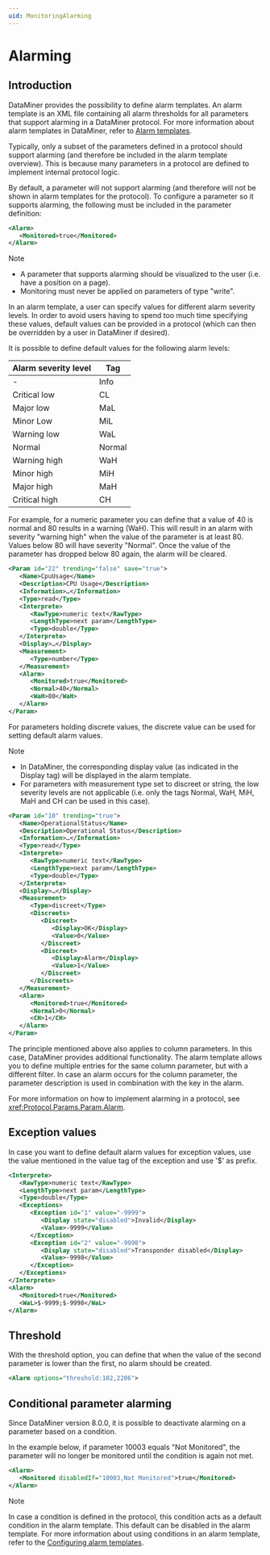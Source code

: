 ```yaml
---
uid: MonitoringAlarming
---
```


# Alarming

## Introduction

DataMiner provides the possibility to define alarm templates. An alarm template is an XML file containing all alarm thresholds for all parameters that support alarming in a DataMiner protocol. For more information about alarm templates in DataMiner, refer to [Alarm templates](xref:Alarm_templates).

Typically, only a subset of the parameters defined in a protocol should support alarming (and therefore be included in the alarm template overview). This is because many parameters in a protocol are defined to implement internal protocol logic.

By default, a parameter will not support alarming (and therefore will not be shown in alarm templates for the protocol). To configure a parameter so it supports alarming, the following must be included in the parameter definition:

```xml
<Alarm>
   <Monitored>true</Monitored>
</Alarm>
```

> [!NOTE]
>
> - A parameter that supports alarming should be visualized to the user (i.e. have a position on a page).
> - Monitoring must never be applied on parameters of type "write".

In an alarm template, a user can specify values for different alarm severity levels. In order to avoid users having to spend too much time specifying these values, default values can be provided in a protocol (which can then be overridden by a user in DataMiner if desired).

It is possible to define default values for the following alarm levels:

|Alarm severity level|Tag|
|--- |--- |
|-|Info|
|Critical low|CL|
|Major low|MaL|
|Minor Low|MiL|
|Warning low|WaL|
|Normal|Normal|
|Warning high|WaH|
|Minor high|MiH|
|Major high|MaH|
|Critical high|CH|

For example, for a numeric parameter you can define that a value of 40 is normal and 80 results in a warning (WaH). This will result in an alarm with severity "warning high" when the value of the parameter is at least 80. Values below 80 will have severity "Normal". Once the value of the parameter has dropped below 80 again, the alarm will be cleared.

```xml
<Param id="22" trending="false" save="true">
   <Name>CpuUsage</Name>
   <Description>CPU Usage</Description>
   <Information>…</Information>
   <Type>read</Type>
   <Interprete>
      <RawType>numeric text</RawType>
      <LengthType>next param</LengthType>
      <Type>double</Type>
   </Interprete>
   <Display>…</Display>
   <Measurement>
      <Type>number</Type>
   </Measurement>
   <Alarm>
      <Monitored>true</Monitored>
      <Normal>40</Normal>
      <WaH>80</WaH>
   </Alarm>
</Param>
```

For parameters holding discrete values, the discrete value can be used for setting default alarm values.

> [!NOTE]
>
> - In DataMiner, the corresponding display value (as indicated in the Display tag) will be displayed in the alarm template.
> - For parameters with measurement type set to discreet or string, the low severity levels are not applicable (i.e. only the tags Normal, WaH, MiH, MaH and CH can be used in this case).

```xml
<Param id="10" trending="true">
   <Name>OperationalStatus</Name>
   <Description>Operational Status</Description>
   <Information>…</Information>
   <Type>read</Type>
   <Interprete>
      <RawType>numeric text</RawType>
      <LengthType>next param</LengthType>
      <Type>double</Type>
   </Interprete>
   <Display>…</Display>
   <Measurement>
      <Type>discreet</Type>
      <Discreets>
         <Discreet>
            <Display>OK</Display>
            <Value>0</Value>
         </Discreet>
         <Discreet>
            <Display>Alarm</Display>
            <Value>1</Value>
         </Discreet>
      </Discreets>
   </Measurement>
   <Alarm>
      <Monitored>true</Monitored>
      <Normal>0</Normal>
      <CH>1</CH>
   </Alarm>
</Param>
```

The principle mentioned above also applies to column parameters. In this case, DataMiner provides additional functionality. The alarm template allows you to define multiple entries for the same column parameter, but with a different filter. In case an alarm occurs for the column parameter, the parameter description is used in combination with the key in the alarm.

For more information on how to implement alarming in a protocol, see <xref:Protocol.Params.Param.Alarm>.

## Exception values

In case you want to define default alarm values for exception values, use the value mentioned in the value tag of the exception and use '$' as prefix.

```xml
<Interprete>
   <RawType>numeric text</RawType>
   <LengthType>next param</LengthType>
   <Type>double</Type>
   <Exceptions>
      <Exception id="1" value="-9999">
         <Display state="disabled">Invalid</Display>
         <Value>-9999</Value>
      </Exception>
      <Exception id="2" value="-9998">
         <Display state="disabled">Transponder disabled</Display>
         <Value>-9998</Value>
      </Exception>
   </Exceptions>
</Interprete>
<Alarm>
   <Monitored>true</Monitored>
   <WaL>$-9999;$-9998</WaL>
</Alarm>
```

## Threshold

With the threshold option, you can define that when the value of the second parameter is lower than the first, no alarm should be created.

```xml
<Alarm options="threshold:102,2206">
```

## Conditional parameter alarming

Since DataMiner version 8.0.0, it is possible to deactivate alarming on a parameter based on a condition.

In the example below, if parameter 10003 equals "Not Monitored", the parameter will no longer be monitored until the condition is again not met.

```xml
<Alarm>
   <Monitored disabledIf="10003,Not Monitored">true</Monitored>
</Alarm>
```

> [!NOTE]
> In case a condition is defined in the protocol, this condition acts as a default condition in the alarm template. This default can be disabled in the alarm template. For more information about using conditions in an alarm template, refer to the [Configuring alarm templates](xref:Configuring_alarm_templates).
